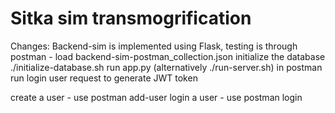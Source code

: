 # Sitka sim transmogrification

Changes: 
Backend-sim is implemented using Flask, testing is through postman - load backend-sim-postman_collection.json
initialize the database ./initialize-database.sh
run app.py (alternatively ./run-server.sh)
in postman run login user request to generate JWT token

create a user - use postman add-user
login a user - use postman login


